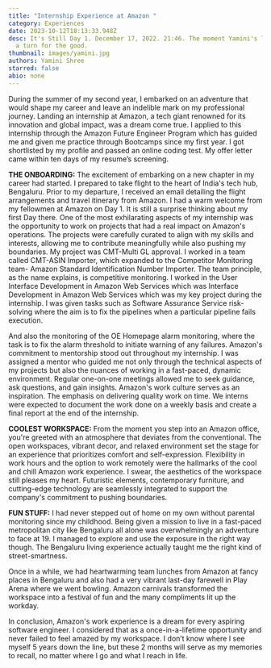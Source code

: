 ```yaml
---
title: "Internship Experience at Amazon "
category: Experiences
date: 2023-10-12T18:13:33.948Z
desc: It's Still Day 1. December 17, 2022. 21:46. The moment Yamini's life took
  a turn for the good.
thumbnail: images/yamini.jpg
authors: Yamini Shree
starred: false
abio: none
---
```


During the summer of my second year, I embarked on an adventure that would shape my career and leave an indelible mark on my professional journey. Landing an internship at Amazon, a tech giant renowned for its innovation and global impact, was a dream come true. I applied to this internship through the Amazon Future Engineer Program which has guided me and given me practice through Bootcamps since my first year. I got shortlisted by my profile and passed an online coding test. My offer letter came within ten days of my resume’s screening.

**THE ONBOARDING:**
The excitement of embarking on a new chapter in my career had started. I prepared to take flight to the heart of India's tech hub, Bengaluru. Prior to my departure, I received an email detailing the flight arrangements and travel itinerary from Amazon. I had a warm welcome from my fellowmen at Amazon on Day 1. It is still a surprise thinking about my first Day there. One of the most exhilarating aspects of my internship was the opportunity to work on projects that had a real impact on Amazon's operations. The projects were carefully curated to align with my skills and interests, allowing me to contribute meaningfully while also pushing my boundaries. My project was CMT-Multi GL approval. I worked in a team called CMT-ASIN Importer, which expanded to the Competitor Monitoring team- Amazon Standard Identification Number Importer. The team principle, as the name explains, is competitive monitoring. I worked in the User Interface Development in Amazon Web Services which was Interface Development in Amazon Web Services which was my key project during the internship. I was given tasks such as Software Assurance Service risk-solving where the aim is to fix the pipelines when a particular pipeline fails execution.

And also the monitoring of the OE Homepage alarm monitoring, where the task is to fix the alarm threshold to initiate warning of any failures. Amazon's commitment to mentorship stood out throughout my internship. I was assigned a mentor who guided me not only through the technical aspects of my projects but also the nuances of working in a fast-paced, dynamic environment. Regular one-on-one meetings allowed me to seek guidance, ask questions, and gain insights. Amazon's work culture serves as an inspiration. The emphasis
on delivering quality work on time. We interns were expected to document the work done on a weekly basis and create a final report at the end of the internship.

**COOLEST WORKSPACE:**
From the moment you step into an Amazon office, you're greeted with an atmosphere that deviates from the conventional. The open workspaces, vibrant decor, and relaxed environment set the stage for an experience that prioritizes comfort and self-expression. Flexibility in work hours and the option to work remotely were the hallmarks of the cool and chill Amazon work experience. I swear, the aesthetics of the workspace still pleases my heart. Futuristic elements, contemporary furniture, and cutting-edge technology are seamlessly integrated to support the company's commitment to pushing boundaries.

**FUN STUFF:**
I had never stepped out of home on my own without parental monitoring since my childhood. Being given a mission to live in a fast-paced metropolitan city like Bengaluru all alone was overwhelmingly an adventure to face at 19. I managed to explore and use the exposure in the right way though. The Bengaluru living experience actually taught me the right kind of street-smartness.

Once in a while, we had heartwarming team lunches from Amazon at fancy places in Bengaluru and also had a very vibrant last-day farewell in Play Arena where we went bowling. Amazon carnivals transformed the workspace into a festival of fun and the many compliments lit up the workday.

In conclusion, Amazon's work experience is a dream for every aspiring software engineer. I considered that as a once-in-a-lifetime opportunity and never failed to feel amazed by my workspace. I don’t know where I see myself 5 years down the line, but these 2 months will serve as my memories to recall, no matter where I go and what I reach in life.
